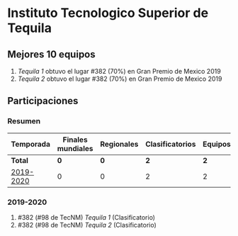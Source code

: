 # Instituto Tecnologico Superior de Tequila

## Mejores 10 equipos

1. _Tequila 1_ obtuvo el lugar #382 (70%) en Gran Premio de Mexico 2019
1. _Tequila 2_ obtuvo el lugar #382 (70%) en Gran Premio de Mexico 2019

## Participaciones

### Resumen

| Temporada | Finales mundiales | Regionales | Clasificatorios | Equipos |
| --- | --- | --- | --- | --- |
| **Total** | **0** | **0** | **2** | **2** |
| [2019-2020](#2019-2020) | 0 | 0 | 2 | 2 |

### 2019-2020

1. #382 (#98 de TecNM) _Tequila 1_ (Clasificatorio)
1. #382 (#98 de TecNM) _Tequila 2_ (Clasificatorio)



